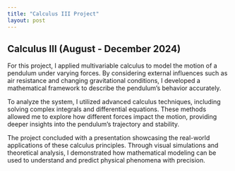 ```yaml
---
title: "Calculus III Project"
layout: post
---
```


## Calculus III (August - December 2024)

For this project, I applied multivariable calculus to model the motion of a pendulum under varying forces. By considering external influences such as air resistance and changing gravitational conditions, I developed a mathematical framework to describe the pendulum’s behavior accurately.

To analyze the system, I utilized advanced calculus techniques, including solving complex integrals and differential equations. These methods allowed me to explore how different forces impact the motion, providing deeper insights into the pendulum’s trajectory and stability.

The project concluded with a presentation showcasing the real-world applications of these calculus principles. Through visual simulations and theoretical analysis, I demonstrated how mathematical modeling can be used to understand and predict physical phenomena with precision.
